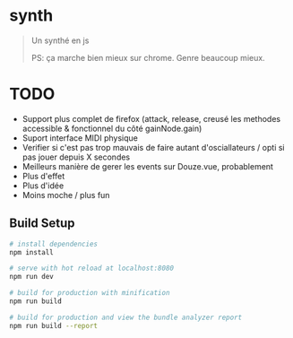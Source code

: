 # synth

> Un synthé en js
>
> PS: ça marche bien mieux sur chrome. Genre beaucoup mieux.

# TODO

 * Support plus complet de firefox (attack, release, creusé les methodes accessible & fonctionnel du côté gainNode.gain)
 * Suport interface MIDI physique
 * Verifier si c'est pas trop mauvais de faire autant d'osciallateurs / opti si pas jouer depuis X secondes
 * Meilleurs manière de gerer les events sur Douze.vue, probablement
 * Plus d'effet
 * Plus d'idée
 * Moins moche / plus fun

## Build Setup

``` bash
# install dependencies
npm install

# serve with hot reload at localhost:8080
npm run dev

# build for production with minification
npm run build

# build for production and view the bundle analyzer report
npm run build --report
```
